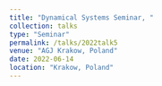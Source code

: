 ```yaml
---
title: "Dynamical Systems Seminar, "
collection: talks
type: "Seminar" 
permalink: /talks/2022talk5
venue: "AGJ Krakow, Poland"
date: 2022-06-14
location: "Krakow, Poland"
---
```

